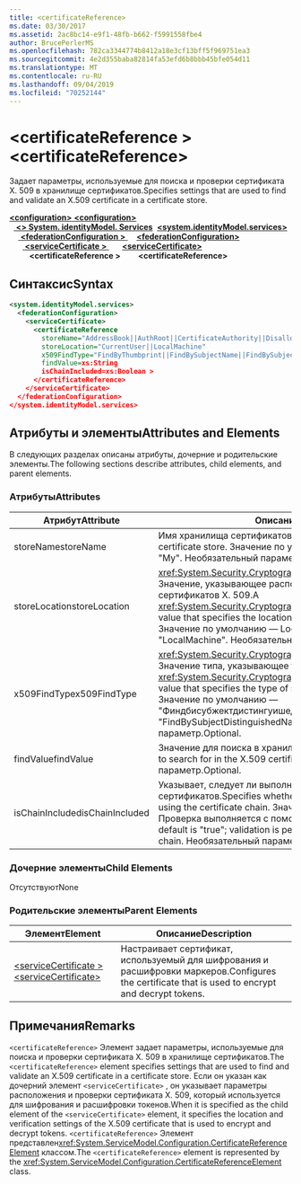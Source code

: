 ```yaml
---
title: <certificateReference>
ms.date: 03/30/2017
ms.assetid: 2ac8bc14-e9f1-48fb-b662-f5991558fbe4
author: BrucePerlerMS
ms.openlocfilehash: 782ca3344774b8412a18e3cf13bff5f969751ea3
ms.sourcegitcommit: 4e2d355baba82814fa53efd6b8bbb45bfe054d11
ms.translationtype: MT
ms.contentlocale: ru-RU
ms.lasthandoff: 09/04/2019
ms.locfileid: "70252144"
---
```

# <a name="certificatereference"></a><span data-ttu-id="1def0-101">\<certificateReference ></span><span class="sxs-lookup"><span data-stu-id="1def0-101">\<certificateReference></span></span>
<span data-ttu-id="1def0-102">Задает параметры, используемые для поиска и проверки сертификата X. 509 в хранилище сертификатов.</span><span class="sxs-lookup"><span data-stu-id="1def0-102">Specifies settings that are used to find and validate an X.509 certificate in a certificate store.</span></span>  
  
<span data-ttu-id="1def0-103">[ **\<configuration>** ](../configuration-element.md)</span><span class="sxs-lookup"><span data-stu-id="1def0-103">[**\<configuration>**](../configuration-element.md)</span></span>\
<span data-ttu-id="1def0-104">&nbsp;&nbsp;[ **\<> System. identityModel. Services**](system-identitymodel-services.md)</span><span class="sxs-lookup"><span data-stu-id="1def0-104">&nbsp;&nbsp;[**\<system.identityModel.services>**](system-identitymodel-services.md)</span></span>\
<span data-ttu-id="1def0-105">&nbsp;&nbsp;&nbsp;&nbsp;[ **\<federationConfiguration >** ](federationconfiguration.md)</span><span class="sxs-lookup"><span data-stu-id="1def0-105">&nbsp;&nbsp;&nbsp;&nbsp;[**\<federationConfiguration>**](federationconfiguration.md)</span></span>\
<span data-ttu-id="1def0-106">&nbsp;&nbsp;&nbsp;&nbsp;&nbsp;&nbsp;[ **\<serviceCertificate >** ](servicecertificate.md)</span><span class="sxs-lookup"><span data-stu-id="1def0-106">&nbsp;&nbsp;&nbsp;&nbsp;&nbsp;&nbsp;[**\<serviceCertificate>**](servicecertificate.md)</span></span>\
<span data-ttu-id="1def0-107">&nbsp;&nbsp;&nbsp;&nbsp;&nbsp;&nbsp;&nbsp;&nbsp; **\<certificateReference >**</span><span class="sxs-lookup"><span data-stu-id="1def0-107">&nbsp;&nbsp;&nbsp;&nbsp;&nbsp;&nbsp;&nbsp;&nbsp;**\<certificateReference>**</span></span>  
  
## <a name="syntax"></a><span data-ttu-id="1def0-108">Синтаксис</span><span class="sxs-lookup"><span data-stu-id="1def0-108">Syntax</span></span>  
  
```xml  
<system.identityModel.services>  
  <federationConfiguration>  
    <serviceCertificate>  
      <certificateReference   
        storeName="AddressBook||AuthRoot||CertificateAuthority||Disallowed||My||Root||TrustedPeople||TrustedPublisher"  
        storeLocation="CurrentUser||LocalMachine"  
        x509FindType="FindByThumbprint||FindBySubjectName||FindBySubjectDistinguishedName||FindByIssuerName||FindByIssuerDistinguishedName||FindBySerialNumber||FindByTimeValid||FindByTimeNotYetValid||FindByTimeExpired||FindByTemplateName||FindByApplicationPolicy||FindByCertificatePolicy||FindByExtension||FindByKeyUsage||FindBySubjectKeyIdentifier"  
        findValue=xs:String  
        isChainIncluded=xs:Boolean >  
      </certificateReference>  
    </serviceCertificate>  
  </federationConfiguration>  
</system.identityModel.services>  
```  
  
## <a name="attributes-and-elements"></a><span data-ttu-id="1def0-109">Атрибуты и элементы</span><span class="sxs-lookup"><span data-stu-id="1def0-109">Attributes and Elements</span></span>  
 <span data-ttu-id="1def0-110">В следующих разделах описаны атрибуты, дочерние и родительские элементы.</span><span class="sxs-lookup"><span data-stu-id="1def0-110">The following sections describe attributes, child elements, and parent elements.</span></span>  
  
### <a name="attributes"></a><span data-ttu-id="1def0-111">Атрибуты</span><span class="sxs-lookup"><span data-stu-id="1def0-111">Attributes</span></span>  
  
|<span data-ttu-id="1def0-112">Атрибут</span><span class="sxs-lookup"><span data-stu-id="1def0-112">Attribute</span></span>|<span data-ttu-id="1def0-113">Описание</span><span class="sxs-lookup"><span data-stu-id="1def0-113">Description</span></span>|  
|---------------|-----------------|  
|<span data-ttu-id="1def0-114">storeName</span><span class="sxs-lookup"><span data-stu-id="1def0-114">storeName</span></span>|<span data-ttu-id="1def0-115">Имя хранилища сертификатов X. 509.</span><span class="sxs-lookup"><span data-stu-id="1def0-115">The name of the X.509 certificate store.</span></span> <span data-ttu-id="1def0-116">Значение по умолчанию — "My".</span><span class="sxs-lookup"><span data-stu-id="1def0-116">The default is "My".</span></span> <span data-ttu-id="1def0-117">Необязательный параметр.</span><span class="sxs-lookup"><span data-stu-id="1def0-117">Optional.</span></span>|  
|<span data-ttu-id="1def0-118">storeLocation</span><span class="sxs-lookup"><span data-stu-id="1def0-118">storeLocation</span></span>|<span data-ttu-id="1def0-119"><xref:System.Security.Cryptography.X509Certificates.StoreLocation> Значение, указывающее расположение хранилища сертификатов X. 509.</span><span class="sxs-lookup"><span data-stu-id="1def0-119">A <xref:System.Security.Cryptography.X509Certificates.StoreLocation> value that specifies the location of the X.509 certificate store.</span></span> <span data-ttu-id="1def0-120">Значение по умолчанию — LocalMachine.</span><span class="sxs-lookup"><span data-stu-id="1def0-120">The default value is "LocalMachine".</span></span> <span data-ttu-id="1def0-121">Необязательный параметр.</span><span class="sxs-lookup"><span data-stu-id="1def0-121">Optional.</span></span>|  
|<span data-ttu-id="1def0-122">x509FindType</span><span class="sxs-lookup"><span data-stu-id="1def0-122">x509FindType</span></span>|<span data-ttu-id="1def0-123"><xref:System.Security.Cryptography.X509Certificates.X509FindType> Значение типа, указывающее тип выполняемого поиска.</span><span class="sxs-lookup"><span data-stu-id="1def0-123">An <xref:System.Security.Cryptography.X509Certificates.X509FindType> value that specifies the type of search that is to be executed.</span></span> <span data-ttu-id="1def0-124">Значение по умолчанию — "Финдбисубжектдистингуишеднаме".</span><span class="sxs-lookup"><span data-stu-id="1def0-124">The default is "FindBySubjectDistinguishedName".</span></span> <span data-ttu-id="1def0-125">Необязательный параметр.</span><span class="sxs-lookup"><span data-stu-id="1def0-125">Optional.</span></span>|  
|<span data-ttu-id="1def0-126">findValue</span><span class="sxs-lookup"><span data-stu-id="1def0-126">findValue</span></span>|<span data-ttu-id="1def0-127">Значение для поиска в хранилище сертификатов X.509.</span><span class="sxs-lookup"><span data-stu-id="1def0-127">The value to search for in the X.509 certificate store.</span></span> <span data-ttu-id="1def0-128">Необязательный параметр.</span><span class="sxs-lookup"><span data-stu-id="1def0-128">Optional.</span></span>|  
|<span data-ttu-id="1def0-129">isChainIncluded</span><span class="sxs-lookup"><span data-stu-id="1def0-129">isChainIncluded</span></span>|<span data-ttu-id="1def0-130">Указывает, следует ли выполнять проверку с помощью цепочки сертификатов.</span><span class="sxs-lookup"><span data-stu-id="1def0-130">Specifies whether validation should be performed by using the certificate chain.</span></span> <span data-ttu-id="1def0-131">Значение по умолчанию — true; Проверка выполняется с помощью цепочки сертификатов.</span><span class="sxs-lookup"><span data-stu-id="1def0-131">The default is "true"; validation is performed by using the certificate chain.</span></span> <span data-ttu-id="1def0-132">Необязательный параметр.</span><span class="sxs-lookup"><span data-stu-id="1def0-132">Optional.</span></span>|  
  
### <a name="child-elements"></a><span data-ttu-id="1def0-133">Дочерние элементы</span><span class="sxs-lookup"><span data-stu-id="1def0-133">Child Elements</span></span>  
 <span data-ttu-id="1def0-134">Отсутствуют</span><span class="sxs-lookup"><span data-stu-id="1def0-134">None</span></span>  
  
### <a name="parent-elements"></a><span data-ttu-id="1def0-135">Родительские элементы</span><span class="sxs-lookup"><span data-stu-id="1def0-135">Parent Elements</span></span>  
  
|<span data-ttu-id="1def0-136">Элемент</span><span class="sxs-lookup"><span data-stu-id="1def0-136">Element</span></span>|<span data-ttu-id="1def0-137">Описание</span><span class="sxs-lookup"><span data-stu-id="1def0-137">Description</span></span>|  
|-------------|-----------------|  
|[<span data-ttu-id="1def0-138">\<serviceCertificate ></span><span class="sxs-lookup"><span data-stu-id="1def0-138">\<serviceCertificate></span></span>](servicecertificate.md)|<span data-ttu-id="1def0-139">Настраивает сертификат, используемый для шифрования и расшифровки маркеров.</span><span class="sxs-lookup"><span data-stu-id="1def0-139">Configures the certificate that is used to encrypt and decrypt tokens.</span></span>|  
  
## <a name="remarks"></a><span data-ttu-id="1def0-140">Примечания</span><span class="sxs-lookup"><span data-stu-id="1def0-140">Remarks</span></span>  
 <span data-ttu-id="1def0-141">`<certificateReference>` Элемент задает параметры, используемые для поиска и проверки сертификата X. 509 в хранилище сертификатов.</span><span class="sxs-lookup"><span data-stu-id="1def0-141">The `<certificateReference>` element specifies settings that are used to find and validate an X.509 certificate in a certificate store.</span></span> <span data-ttu-id="1def0-142">Если он указан как дочерний элемент `<serviceCertificate>` , он указывает параметры расположения и проверки сертификата X. 509, который используется для шифрования и расшифровки токенов.</span><span class="sxs-lookup"><span data-stu-id="1def0-142">When it is specified as the child element of the `<serviceCertificate>` element, it specifies the location and verification settings of the X.509 certificate that is used to encrypt and decrypt tokens.</span></span> <span data-ttu-id="1def0-143">`<certificateReference>` Элемент представлен<xref:System.ServiceModel.Configuration.CertificateReferenceElement> классом.</span><span class="sxs-lookup"><span data-stu-id="1def0-143">The `<certificateReference>` element is represented by the <xref:System.ServiceModel.Configuration.CertificateReferenceElement> class.</span></span>
